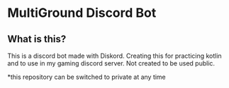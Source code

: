 MultiGround Discord Bot
=============
What is this?
-------------
This is a discord bot made with Diskord.
Creating this for practicing kotlin and to use in my gaming discord server.
Not created to be used public.

*this repository can be switched to private at any time
